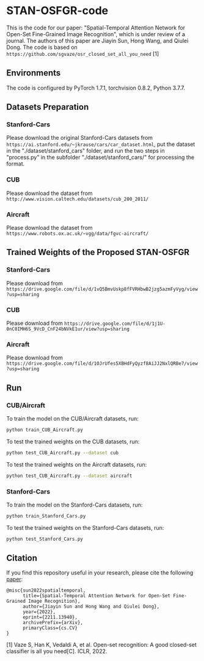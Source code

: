 # STAN-OSFGR-code
This is the code for our paper: "Spatial-Temporal Attention Network for Open-Set Fine-Grained Image Recognition", which is under review of a journal. The authors of this paper are Jiayin Sun, Hong Wang, and Qiulei Dong. The code is based on `https://github.com/sgvaze/osr_closed_set_all_you_need` [1]  

## Environments
The code is configured by PyTorch 1.7.1, torchvision 0.8.2, Python 3.7.7.

## Datasets Preparation  
### Stanford-Cars
Please download the original Stanford-Cars datasets from `https://ai.stanford.edu/~jkrause/cars/car_dataset.html`,  put the dataset in the "./dataset/stanford_cars" folder, and run the two steps in "process.py" in the subfolder "./dataset/stanford_cars/"  for processing the format.

### CUB
Please download the dataset from `http://www.vision.caltech.edu/datasets/cub_200_2011/`

### Aircraft
Please download the dataset from `https://www.robots.ox.ac.uk/~vgg/data/fgvc-aircraft/`

## Trained Weights of the Proposed STAN-OSFGR

### Stanford-Cars
Please download from `https://drive.google.com/file/d/1vQ5BmvUskp8fFVRHbwB2jzg5azmFyVyg/view?usp=sharing`

### CUB
Please download from `https://drive.google.com/file/d/1j1U-0nC0IMH6S_9VcD_CnF24bNVkE1ur/view?usp=sharing`

### Aircraft
Please download from `https://drive.google.com/file/d/1OJrUfes5XBHdFyQyzf8AiJJ2NxlQRBe7/view?usp=sharing`

## Run

### CUB/Aircraft

To train the model on the CUB/Aircraft datasets, run:

```Bash
python train_CUB_Aircraft.py
```

To test the trained weights on the CUB datasets, run:

```Bash
python test_CUB_Aircraft.py --dataset cub
```

To test the trained weights on the Aircraft datasets, run:

```Bash
python test_CUB_Aircraft.py --dataset aircraft
```

### Stanford-Cars

To train the model on the Stanford-Cars datasets, run:

```Bash
python train_Stanford_Cars.py
```

To test the trained weights on the Stanford-Cars datasets, run:

```Bash
python test_Stanford_Cars.py
```
## Citation
If you find this repository useful in your research, please cite the following [paper](https://arxiv.org/abs/2211.13940):

    @misc{sun2022spatialtemporal,
          title={Spatial-Temporal Attention Network for Open-Set Fine-Grained Image Recognition}, 
          author={Jiayin Sun and Hong Wang and Qiulei Dong},
          year={2022},
          eprint={2211.13940},
          archivePrefix={arXiv},
          primaryClass={cs.CV}
    }

[1] Vaze S, Han K, Vedaldi A, et al. Open-set recognition: A good closed-set classifier is all you need[C]. ICLR, 2022.
